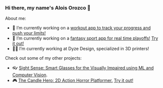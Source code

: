 ### Hi there, my name's Alois Orozco 👋

About me:

- 💪 I’m currently working on a [workout app to track your progress and push your limits!](https://github.com/aloisorozco/WorkoutApp)
- 🏀 I’m currently working on a [fantasy sport app for real time playoffs!](https://github.com/aloisorozco/PlayOn-Platform) [Try it out!](https://playon-fantasy.web.app/league/O28U9IaSpd6hZj7fBOZ1)
- 🧑‍🎓 I’m currently working at Dyze Design, specialized in 3D printers!

Check out some of my other projects:

- 👓 [Sight Sense: Smart Glasses for the Visually Impaired using ML and Computer Vision](https://github.com/aloisorozco/Sight-Sense).
- 🎮 [The Candle Hero: 2D Action Horror Platformer.](https://github.com/aloisorozco/The-Candle-Hero) [Try it out!](https://maklapadre.itch.io/the-candle-hero)
